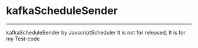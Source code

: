# kafkaScheduleSender
---
kafkaScheduleSender by JavscriptScheduler
It is not for released, It is for my Test-code
